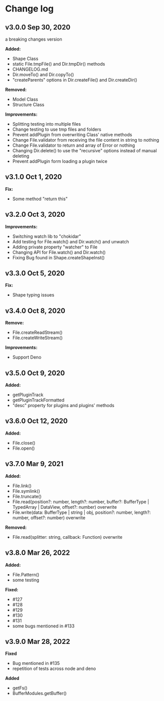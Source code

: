 # Change log

## v3.0.0 Sep 30, 2020

a breaking changes version

**Added:**

- Shape Class
- static File.tmpFile() and Dir.tmpDir() methods
- CHANGELOG.md
- Dir.moveTo() and Dir.copyTo()
- "createParents" options in Dir.createFile() and Dir.createDir()

**Removed:**

- Model Class
- Structure Class

**Improvements:**

- Splitting testing into multiple files
- Change testing to use tmp files and folders
- Prevent addPlugin from overwriting Class' native methods
- Change File.validator from receiving the file content in string to nothing
- Change File.validator to return and array of Error or nothing
- Changing Dir.delete() to use the "recursive" options instead of manual deleting
- Prevent addPlugin form loading a plugin twice

## v3.1.0 Oct 1, 2020

**Fix:**

- Some method "return this"

## v3.2.0 Oct 3, 2020

**Improvements:**

- Switching watch lib to "chokidar"
- Add testing for File.watch() and Dir.watch() and unwatch
- Adding private property "watcher" to File
- Changing API for File.watch() and Dir.watch()
- Fixing Bug found in Shape.createShapeInst()

## v3.3.0 Oct 5, 2020

**Fix:**

- Shape typing issues

## v3.4.0 Oct 8, 2020

**Remove:**

- File.createReadStream()
- File.createWriteStream()

**Improvements:**

- Support Deno

## v3.5.0 Oct 9, 2020

**Added:**

- getPluginTrack
- getPluginTrackFormatted
- "desc" property for plugins and plugins' methods

## v3.6.0 Oct 12, 2020

**Added:**

- File.close()
- File.open()

## v3.7.0 Mar 9, 2021

**Added:**

- File.link()
- File.symlink()
- File.truncate()
- File.read(position?: number, length?: number, buffer?: BufferType | TypedArray | DataView, offset?: number) overwrite
- File.write(data: BufferType | string | obj<any>, position?: number, length?: number, offset?: number) overwrite

**Removed:**

- File.read(splitter: string, callback: Function) overwrite

## v3.8.0 Mar 26, 2022

**Added:**

- File.Pattern()
- some testing

**Fixed:**

- #127
- #128
- #129
- #130
- #131
- some bugs mentioned in #133

## v3.9.0 Mar 28, 2022

**Fixed**

- Bug mentioned in #135
- repetition of tests across node and deno

**Added**

- getFs()
- BufferModules.getBuffer()
